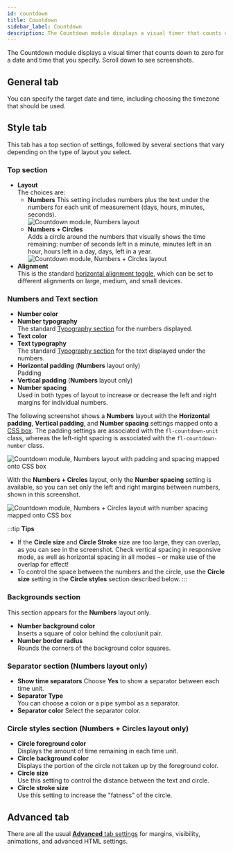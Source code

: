 ```yaml
---
id: countdown
title: Countdown
sidebar_label: Countdown
description: The Countdown module displays a visual timer that counts down to zero from a specified date and time.
---
```


The Countdown module displays a visual timer that counts down to zero for a date and time that you specify. Scroll down to see screenshots.

## General tab

You can specify the target date and time, including choosing the timezone that
should be used.

## Style tab
This tab has a top section of settings, followed by several sections that vary depending on the type of layout you select.

### Top section

* **Layout**  
  The choices are:  
  * **Numbers**
  This setting includes numbers plus the text under the numbers for each unit of measurement (days, hours, minutes, seconds).    
  ![Countdown module, Numbers layout](/img/countdown-1.jpg)
  *  **Numbers \+ Circles**  
  Adds a circle around the numbers that visually shows the time remaining: number of seconds left in a minute, minutes left in an hour, hours left in a day, days, left in a year.
  ![Countdown module, Numbers \+ Circles layout](/img/countdown-2.png)
* **Alignment**  
This is the standard [horizontal alignment toggle](/beaver-builder/getting-started/bb-editor-basics/alignment.md), which can be set to different alignments on large, medium, and small devices.

### **Numbers and Text** section

* **Number color**
* **Number typography**  
The standard [Typography section](/beaver-builder/styles/typography/typography.md) for the numbers displayed.
* **Text color**
* **Text typography**  
The standard [Typography section](/beaver-builder/styles/typography/typography.md) for the text displayed under the numbers.
* **Horizontal padding** (**Numbers** layout only)  
Padding
* **Vertical padding** (**Numbers** layout only)
* **Number spacing**  
Used in both types of layout to increase or decrease the left and right margins for individual numbers.

The following screenshot shows a **Numbers** layout with the **Horizontal padding**, **Vertical padding**, and **Number spacing** settings mapped onto a [CSS box](/beaver-builder/layouts/advanced-tab/spacing.md). The padding settings are associated with the `fl-countdown-unit` class, whereas the left-right spacing is associated with the  `fl-countdown-number` class.

![Countdown module, Numbers layout with padding and spacing mapped onto CSS box](/img/countdown-3.jpg)

With the **Numbers \+ Circles** layout, only the **Number spacing** setting is available, so you can set only the left and right margins between numbers, shown in this screenshot.

![Countdown module, Numbers \+ Circles layout with number spacing mapped onto CSS box](/img/countdown-4.jpg)

:::tip **Tips**
* If the **Circle size** and **Circle Stroke** size are too large, they can overlap, as you can see in the screenshot. Check vertical spacing in responsive mode, as well as horizontal spacing in all modes – or make use of the overlap for effect!
* To control the space between the numbers and the circle, use the **Circle size** setting in the **Circle styles** section described below.
:::

### **Backgrounds** section

This section appears for the **Numbers** layout only.

* **Number background color**  
Inserts a square of color behind the color/unit pair.
* **Number border radius**  
Rounds the corners of the background color squares.

### **Separator** section (**Numbers** layout only)

* **Show time separators**
Choose **Yes** to show a separator between each time unit.
* **Separator Type**  
You can choose a colon or a pipe symbol as a separator.
* **Separator color**
Select the separator color.

### **Circle styles** section (**Numbers \+ Circles** layout only)

* **Circle foreground color**  
Displays the amount of time remaining in each time unit.
* **Circle background color**  
Displays the portion of the circle not taken up by the foreground color.
* **Circle size**  
Use this setting to control the distance between the text and circle.
* **Circle stroke size**  
Use this setting to increase the "fatness" of the circle.

## Advanced tab

There are all the usual [**Advanced** tab settings](/beaver-builder/layouts/advanced-tab/index.md) for margins, visibility, animations, and advanced HTML settings.
